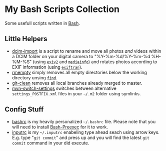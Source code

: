 # My Bash Scripts Collection

Some usefull scripts written in [Bash](https://www.gnu.org/software/bash/).

## Little Helpers

* [dcim-import](dcim-import) is a script to rename and move all photos *and* videos within a DCIM folder on your digital camera to "%Y-%m-%d/%Y-%m-%d %H-%M-%S" (using [`exiv2`](http://www.exiv2.org/) and [`mediainfo`](http://manpages.ubuntu.com/manpages/wily/en/man1/mediainfo.1.html)) and rotates photos according to EXIF information (using [`exiftran`](http://manpages.ubuntu.com/manpages/wily/man1/exiftran.1.html)). 
* [rmempty](rmempty) simply removes all empty directories below the working directory unsing [`find`](http://manpages.ubuntu.com/manpages/wily/en/man1/find.1.html).
* [git-clean](git-clean) removes all local branches already merged to master.
* [mvn-switch-settings](mvn-switch-settings) switches between alternative `settings_POSTFIX.xml` files in your `~/.m2` folder using symlinks.

## Config Stuff

* [bashrc](bashrc) is my heavily personalized `~/.bashrc` file. Please note that you will need to install [Bash-Preexec](https://github.com/rcaloras/bash-preexec) for it to work.
* [inputrc](inputrc) is my `~/.inputrc` enabeling type ahead seach using arrow keys. E.g. type "`git commit`" and press up and you will find the latest `git commit` command in your did execute.